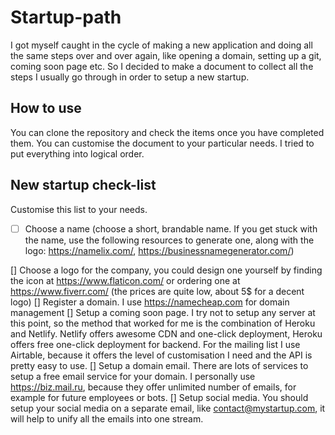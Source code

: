 # Startup-path
I got myself caught in the cycle of making a new application and doing all the same steps over and over again, like opening a domain, setting up a git, coming soon page etc. So I decided to make a document to collect all the steps I usually go through in order to setup a new startup.

## How to use
You can clone the repository and check the items once you have completed them. You can customise the document to your particular needs. I tried to put everything into logical order.

## New startup check-list

Customise this list to your needs.

- [ ] Choose a name (choose a short, brandable name. If you get stuck with the name, use the following resources to generate one, along with the logo: https://namelix.com/, https://businessnamegenerator.com/)

[] Choose a logo for the company, you could design one yourself by finding the icon at https://www.flaticon.com/ or ordering one at https://www.fiverr.com/ (the prices are quite low, about 5$ for a decent logo)
[] Register a domain. I use https://namecheap.com for domain management
[] Setup a coming soon page. I try not to setup any server at this point, so the method that worked for me is the combination of Heroku and Netlify. Netlify offers awesome CDN and one-click deployment, Heroku offers free one-click deployment for backend. For the mailing list I use Airtable, because it offers the level of customisation I need and the API is pretty easy to use.
[] Setup a domain email. There are lots of services to setup a free email service for your domain. I personally use https://biz.mail.ru, because they offer unlimited number of emails, for example for future employees or bots.
[] Setup social media. You should setup your social media on a separate email, like contact@mystartup.com, it will help to unify all the emails into one stream.
